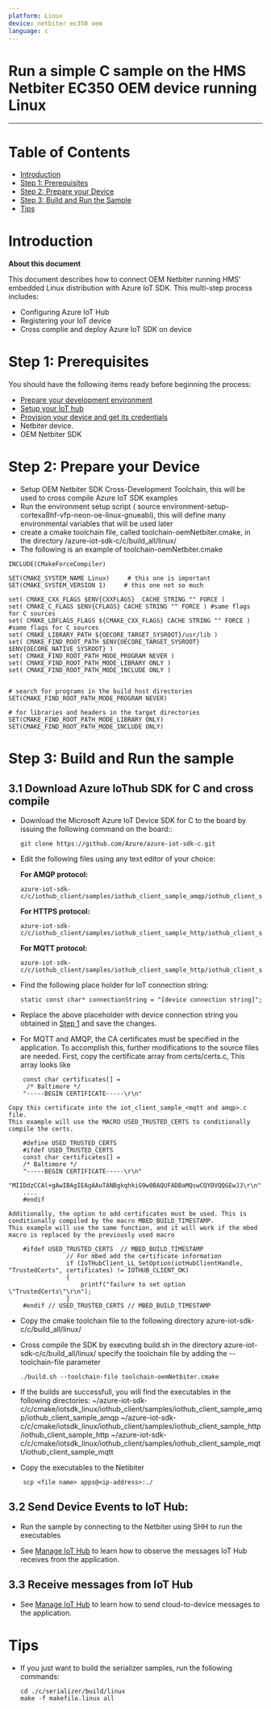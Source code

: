 ```yaml
---
platform: Linux
device: netbiter ec350 oem
language: c
---
```


Run a simple C sample on the HMS Netbiter EC350 OEM device running Linux
===
---

# Table of Contents

-   [Introduction](#Introduction)
-   [Step 1: Prerequisites](#Prerequisites)
-   [Step 2: Prepare your Device](#PrepareDevice)
-   [Step 3: Build and Run the Sample](#Build)
-   [Tips](#tips)


<a name="Introduction"></a>
# Introduction

**About this document**

This document describes how to connect OEM Netbiter running HMS' embedded Linux distribution with Azure IoT SDK. This multi-step process includes:
-   Configuring Azure IoT Hub
-   Registering your IoT device
-   Cross complie and deploy Azure IoT SDK on device

<a name="Prerequisites"></a>
# Step 1: Prerequisites

You should have the following items ready before beginning the process:

-   [Prepare your development environment][setup-devbox-linux]
-   [Setup your IoT hub][lnk-setup-iot-hub]
-   [Provision your device and get its credentials][lnk-manage-iot-hub]
-   Netbiter device.
-   OEM Netbiter SDK

<a name="PrepareDevice"></a>
# Step 2: Prepare your Device
-   Setup OEM Netbiter SDK Cross-Development Toolchain, this will be used to cross compile Azure IoT SDK examples
-   Run the environment setup script ( source environment-setup-cortexa8hf-vfp-neon-oe-linux-gnueabi), this will define many environmental variables that will be used later
-   create a cmake toolchain file, called toolchain-oemNetbiter.cmake, in the directory /azure-iot-sdk-c/c/build_all/linux/
-   The following is an example of toolchain-oemNetbiter.cmake

```
INCLUDE(CMakeForceCompiler)

SET(CMAKE_SYSTEM_NAME Linux)     # this one is important
SET(CMAKE_SYSTEM_VERSION 1)     # this one not so much

set( CMAKE_CXX_FLAGS $ENV{CXXFLAGS}  CACHE STRING "" FORCE )
set( CMAKE_C_FLAGS $ENV{CFLAGS} CACHE STRING "" FORCE ) #same flags for C sources
set( CMAKE_LDFLAGS_FLAGS ${CMAKE_CXX_FLAGS} CACHE STRING "" FORCE ) #same flags for C sources
set( CMAKE_LIBRARY_PATH ${OECORE_TARGET_SYSROOT}/usr/lib )
set( CMAKE_FIND_ROOT_PATH $ENV{OECORE_TARGET_SYSROOT} $ENV{OECORE_NATIVE_SYSROOT} )
set( CMAKE_FIND_ROOT_PATH_MODE_PROGRAM NEVER )
set( CMAKE_FIND_ROOT_PATH_MODE_LIBRARY ONLY )
set( CMAKE_FIND_ROOT_PATH_MODE_INCLUDE ONLY )


# search for programs in the build host directories
SET(CMAKE_FIND_ROOT_PATH_MODE_PROGRAM NEVER)

# for libraries and headers in the target directories
SET(CMAKE_FIND_ROOT_PATH_MODE_LIBRARY ONLY)
SET(CMAKE_FIND_ROOT_PATH_MODE_INCLUDE ONLY)
```


<a name="Build"></a>
# Step 3: Build and Run the sample

<a name="Load"></a>
## 3.1 Download Azure IoThub SDK for C and cross compile


-   Download the Microsoft Azure IoT Device SDK for C to the board by issuing the following command on the board::

        git clone https://github.com/Azure/azure-iot-sdk-c.git

-   Edit the following files using any text editor of your choice:

    **For AMQP protocol:**

        azure-iot-sdk-c/c/iothub_client/samples/iothub_client_sample_amqp/iothub_client_sample_amqp.c

    **For HTTPS protocol:**

        azure-iot-sdk-c/c/iothub_client/samples/iothub_client_sample_http/iothub_client_sample_http.c

     **For MQTT protocol:**

        azure-iot-sdk-c/c/iothub_client/samples/iothub_client_sample_http/iothub_client_sample_mqtt.c

-   Find the following place holder for IoT connection string:

        static const char* connectionString = "[device connection string]";

-   Replace the above placeholder with device connection string you obtained in [Step 1](#Prerequisites) and save the changes.

-   For MQTT and AMQP, the CA certificates must be specified in the application. To accomplish this, further modifications to the source files are needed.
    First, copy the certificate array from certs/certs.c,  This array looks like
```
    const char certificates[] =
     /* Baltimore */
    "-----BEGIN CERTIFICATE-----\r\n"
```
    Copy this certificate into the iot_client_sample_<mqtt and amqp>.c file. 
    This example will use the MACRO USED_TRUSTED_CERTS to conditionally compile the certs.

```
    #define USED_TRUSTED_CERTS
    #ifdef USED_TRUSTED_CERTS
    const char certificates[] =
    /* Baltimore */
    "-----BEGIN CERTIFICATE-----\r\n"
    "MIIDdzCCAl+gAwIBAgIEAgAAuTANBgkqhkiG9w0BAQUFADBaMQswCQYDVQQGEwJJ\r\n"
    ....
    #endif
```     
    Additionally, the option to add certificates must be used. This is conditionally compiled by the macro MBED_BUILD_TIMESTAMP.
    This example will use the same function, and it will work if the mbed macro is replaced by the previously used macro

```
    #ifdef USED_TRUSTED_CERTS  // MBED_BUILD_TIMESTAMP
                // For mbed add the certificate information
                if (IoTHubClient_LL_SetOption(iotHubClientHandle, "TrustedCerts", certificates) != IOTHUB_CLIENT_OK)
                {
                    printf("failure to set option \"TrustedCerts\"\r\n");
                }
    #endif // USED_TRUSTED_CERTS // MBED_BUILD_TIMESTAMP
```    

-   Copy the cmake toolchain file to the following directory azure-iot-sdk-c/c/build_all/linux/   
-   Cross compile the SDK by executing build.sh in the directory azure-iot-sdk-c/c/build_all/linux/
    specify the toolchain file by adding the --toolchain-file parameter

        ./build.sh --toolchain-file toolchain-oemNetbiter.cmake


-  If the builds are successfull, you will find the executables in the following directories:
    ~/azure-iot-sdk-c/c/cmake/iotsdk_linux/iothub_client/samples/iothub_client_sample_amqp/iothub_client_sample_amqp
    ~/azure-iot-sdk-c/c/cmake/iotsdk_linux/iothub_client/samples/iothub_client_sample_http/iothub_client_sample_http
    ~/azure-iot-sdk-c/c/cmake/iotsdk_linux/iothub_client/samples/iothub_client_sample_mqtt/iothub_client_sample_mqtt

-   Copy the executables to the Netibiter
```
    scp <file name> apps@<ip-address>:./
```

## 3.2 Send Device Events to IoT Hub:

-   Run the sample by connecting to the Netbiter using SHH to run the executables


-   See [Manage IoT Hub][lnk-manage-iot-hub] to learn how to observe the messages IoT Hub receives from the application.

## 3.3 Receive messages from IoT Hub

-   See [Manage IoT Hub][lnk-manage-iot-hub] to learn how to send cloud-to-device messages to the application.

<a name="tips"></a>
# Tips

- If you just want to build the serializer samples, run the following commands:

  ```
  cd ./c/serializer/build/linux
  make -f makefile.linux all
  ```

[setup-devbox-linux]: https://github.com/Azure/azure-iot-sdk-c/blob/master/doc/devbox_setup.md
[lnk-setup-iot-hub]: ../setup_iothub.md
[lnk-manage-iot-hub]: ../manage_iot_hub.md
